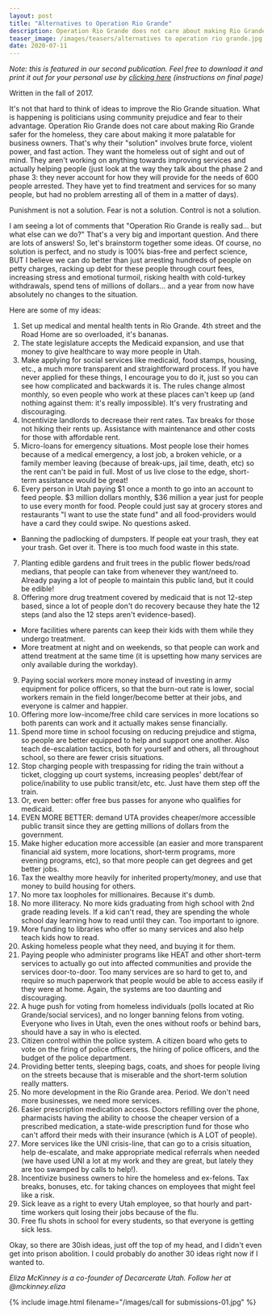 ```yaml
---
layout: post
title: "Alternatives to Operation Rio Grande"
description: Operation Rio Grande does not care about making Rio Grande safer for the homeless, they care about making it more palatable for business owners. That's why their solution involves brute force, violent power, and fast action. They want the homeless out of sight and out of mind. They aren't working on anything towards improving services and actually helping people. Just look at the way they talk about the phase 2 and phase 3—they never account for how they will provide for the needs of 600 people arrested. They have yet to find treatment and services for so many people, but had no problem arresting all of them in a matter of days.
teaser_image: /images/teasers/alternatives to operation rio grande.jpg
date: 2020-07-11
---
```


*Note: this is featured in our second publication. Feel free to download it and print it out for your personal use by [clicking here](https://www.dropbox.com/s/7vk9sz4es8khd2s/Decarcerate%20Utah%20Issue%202%20-%20Spring%202020.pdf?dl=0) (instructions on final page)*

Written in the fall of 2017.

It's not that hard to think of ideas to improve the Rio Grande situation. What is happening is politicians using community prejudice and fear to their advantage. Operation Rio Grande does not care about making Rio Grande safer for the homeless, they care about making it more palatable for business owners. That's why their "solution" involves brute force, violent power, and fast action. They want the homeless out of sight and out of mind. They aren't working on anything towards improving services and actually helping people (just look at the way they talk about the phase 2 and phase 3: they never account for how they will provide for the needs of 600 people arrested. They have yet to find treatment and services for so many people, but had no problem arresting all of them in a matter of days).

Punishment is not a solution. Fear is not a solution. Control is not a solution.

I am seeing a lot of comments that "Operation Rio Grande is really sad... but what else can we do?"
That's a very big and important question. And there are lots of answers! So, let's brainstorm together some ideas. Of course, no solution is perfect, and no study is 100% bias-free and perfect science, BUT I believe we can do better than just arresting hundreds of people on petty charges, racking up debt for these people through court fees, increasing stress and emotional turmoil, risking health with cold-turkey withdrawals, spend tens of millions of dollars... and a year from now have absolutely no changes to the situation.

Here are some of my ideas: 

1. Set up medical and mental health tents in Rio Grande. 4th street and the Road Home are so overloaded, it's bananas.
2. The state legislature accepts the Medicaid expansion, and use that money to give healthcare to way more people in Utah.
3. Make applying for social services like medicaid, food stamps, housing, etc., a much more transparent and straightforward process. If you have never applied for these things, I encourage you to do it, just so you can see how complicated and backwards it is. The rules change almost monthly, so even people who work at these places can't keep up (and nothing against them: it's really impossible). It's very frustrating and discouraging.
4. Incentivize landlords to decrease their rent rates. Tax breaks for those not hiking their rents up. Assistance with maintenance and other costs for those with affordable rent.
5. Micro-loans for emergency situations. Most people lose their homes because of a medical emergency, a lost job, a broken vehicle, or a family member leaving (because of break-ups, jail time, death, etc) so the rent can't be paid in full. Most of us live close to the edge, short-term assistance would be great!
6. Every person in Utah paying $1 once a month to go into an account to feed people. $3 million dollars monthly, $36 million a year just for people to use every month for food. People could just say at grocery stores and restaurants "I want to use the state fund" and all food-providers would have a card they could swipe. No questions asked.
- Banning the padlocking of dumpsters. If people eat your trash, they eat your trash. Get over it. There is too much food waste in this state.
7. Planting edible gardens and fruit trees in the public flower beds/road medians, that people can take from whenever they want/need to. Already paying a lot of people to maintain this public land, but it could be edible!
8. Offering more drug treatment covered by medicaid that is not 12-step based, since a lot of people don't do recovery because they hate the 12 steps (and also the 12 steps aren't evidence-based).
- More facilities where parents can keep their kids with them while they undergo treatment.
- More treatment at night and on weekends, so that people can work and attend treatment at the same time (it is upsetting how many services are only available during the workday).
9. Paying social workers more money instead of investing in army equipment for police officers, so that the burn-out rate is lower, social workers remain in the field longer/become better at their jobs, and everyone is calmer and happier.
10. Offering more low-income/free child care services in more locations so both parents can work and it actually makes sense financially.
11. Spend more time in school focusing on reducing prejudice and stigma, so people are better equipped to help and support one another. Also teach de-escalation tactics, both for yourself and others, all throughout school, so there are fewer crisis situations.
12. Stop charging people with trespassing for riding the train without a ticket, clogging up court systems, increasing peoples' debt/fear of police/inability to use public transit/etc, etc. Just have them step off the train.
13. Or, even better: offer free bus passes for anyone who qualifies for medicaid.
14. EVEN MORE BETTER: demand UTA provides cheaper/more accessible public transit since they are getting millions of dollars from the government.
15. Make higher education more accessible (an easier and more transparent financial aid system, more locations, short-term programs, more evening programs, etc), so that more people can get degrees and get better jobs.
16. Tax the wealthy more heavily for inherited property/money, and use that money to build housing for others.
17. No more tax loopholes for millionaires. Because it's dumb.
18. No more illiteracy. No more kids graduating from high school with 2nd grade reading levels. If a kid can't read, they are spending the whole school day learning how to read until they can. Too important to ignore.
19. More funding to libraries who offer so many services and also help teach kids how to read.
20. Asking homeless people what they need, and buying it for them.
21. Paying people who administer programs like HEAT and other short-term services to actually go out into affected communities and provide the services door-to-door. Too many services are so hard to get to, and require so much paperwork that people would be able to access easily if they were at home. Again, the systems are too daunting and discouraging.
22. A huge push for voting from homeless individuals (polls located at Rio Grande/social services), and no longer banning felons from voting. Everyone who lives in Utah, even the ones without roofs or behind bars, should have a say in who is elected.
23. Citizen control within the police system. A citizen board who gets to vote on the firing of police officers, the hiring of police officers, and the budget of the police department.
24. Providing better tents, sleeping bags, coats, and shoes for people living on the streets because that is miserable and the short-term solution really matters.
25. No more development in the Rio Grande area. Period. We don't need more businesses, we need more services. 
26. Easier prescription medication access. Doctors refilling over the phone, pharmacists having the ability to choose the cheaper version of a prescribed medication, a state-wide prescription fund for those who can't afford their meds with their insurance (which is A LOT of people).
27. More services like the UNI crisis-line, that can go to a crisis situation, help de-escalate, and make appropriate medical referrals when needed (we have used UNI a lot at my work and they are great, but lately they are too swamped by calls to help!).
28. Incentivize business owners to hire the homeless and ex-felons. Tax breaks, bonuses, etc. for taking chances on employees that might feel like a risk. 
29. Sick leave as a right to every Utah employee, so that hourly and part-time workers quit losing their jobs because of the flu.
30. Free flu shots in school for every students, so that everyone is getting sick less.

Okay, so there are 30ish ideas, just off the top of my head, and I didn't even get into prison abolition. I could probably do another 30 ideas right now if I wanted to.


*Eliza McKinney is a co-founder of Decarcerate Utah. Follow her at @mckinney.eliza*

{% include image.html
  filename="/images/call for submissions-01.jpg"
%}
